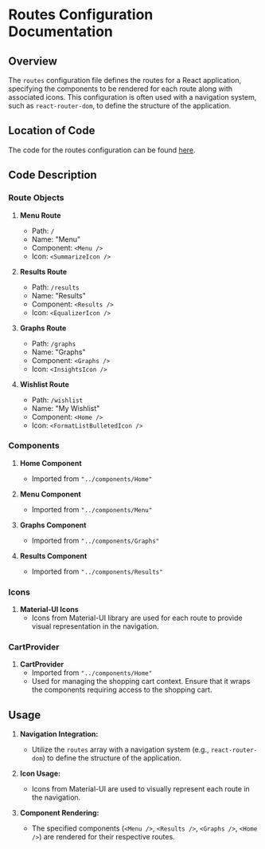 # Routes Configuration Documentation

## Overview
The `routes` configuration file defines the routes for a React application, specifying the components to be rendered for each route along with associated icons. This configuration is often used with a navigation system, such as `react-router-dom`, to define the structure of the application.

## Location of Code
The code for the routes configuration can be found [here](https://github.com/nainisha-b/slash/blob/main/client/src/configs/routes.js).

## Code Description

### Route Objects
1. **Menu Route**
   - Path: `/`
   - Name: "Menu"
   - Component: `<Menu />`
   - Icon: `<SummarizeIcon />`

2. **Results Route**
   - Path: `/results`
   - Name: "Results"
   - Component: `<Results />`
   - Icon: `<EqualizerIcon />`

3. **Graphs Route**
   - Path: `/graphs`
   - Name: "Graphs"
   - Component: `<Graphs />`
   - Icon: `<InsightsIcon />`

4. **Wishlist Route**
   - Path: `/wishlist`
   - Name: "My Wishlist"
   - Component: `<Home />`
   - Icon: `<FormatListBulletedIcon />`

### Components
1. **Home Component**
   - Imported from `"../components/Home"`

2. **Menu Component**
   - Imported from `"../components/Menu"`

3. **Graphs Component**
   - Imported from `"../components/Graphs"`

4. **Results Component**
   - Imported from `"../components/Results"`

### Icons
1. **Material-UI Icons**
   - Icons from Material-UI library are used for each route to provide visual representation in the navigation.

### CartProvider
1. **CartProvider**
   - Imported from `"../components/Home"`
   - Used for managing the shopping cart context. Ensure that it wraps the components requiring access to the shopping cart.

## Usage
1. **Navigation Integration:**
   - Utilize the `routes` array with a navigation system (e.g., `react-router-dom`) to define the structure of the application.

2. **Icon Usage:**
   - Icons from Material-UI are used to visually represent each route in the navigation.

3. **Component Rendering:**
   - The specified components (`<Menu />`, `<Results />`, `<Graphs />`, `<Home />`) are rendered for their respective routes.

